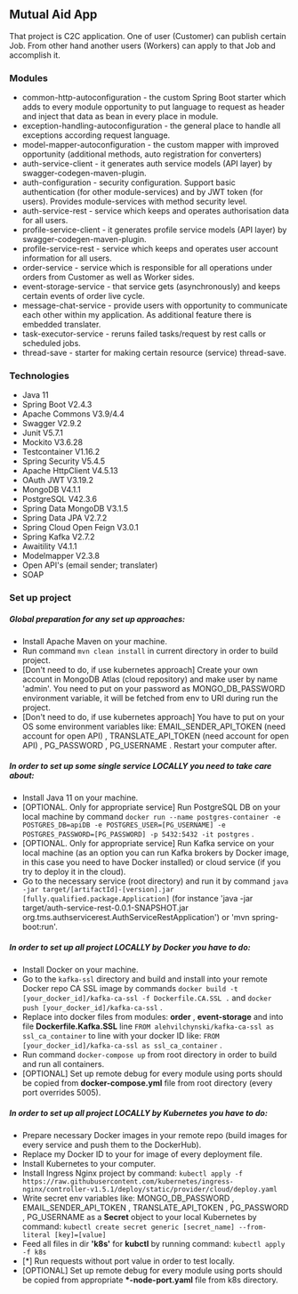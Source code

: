 ## Mutual Aid App

That project is C2C application. One of user (Customer) can publish certain Job. From other hand another users (Workers) can apply to that Job and accomplish it. 

### Modules
* common-http-autoconfiguration - the custom Spring Boot starter which adds to every module opportunity to put language to request as header and inject that data as bean in every place in module.
* exception-handling-autoconfiguration - the general place to handle all exceptions according request language.
* model-mapper-autoconfiguration - the custom mapper with improved opportunity (additional methods, auto registration for converters)
* auth-service-client - it generates auth service models (API layer) by swagger-codegen-maven-plugin.
* auth-configuration - security configuration. Support basic authentication (for other module-services) and by JWT token (for users). Provides module-services with method security level. 
* auth-service-rest - service which keeps and operates authorisation data for all users.
* profile-service-client - it generates profile service models (API layer) by swagger-codegen-maven-plugin.
* profile-service-rest - service which keeps and operates user account information for all users.
* order-service - service which is responsible for all operations under orders from Customer as well as Worker sides.
* event-storage-service - that service gets (asynchronously) and keeps certain events of order live cycle.
* message-chat-service - provide users with opportunity to communicate each other within my application. As additional feature there is embedded translater.
* task-executor-service - reruns failed tasks/request by rest calls or scheduled jobs.
* thread-save - starter for making certain resource (service) thread-save. 

### Technologies
* Java 11
* Spring Boot V2.4.3
* Apache Commons V3.9/4.4
* Swagger V2.9.2
* Junit V5.7.1
* Mockito V3.6.28
* Testcontainer V1.16.2
* Spring Security V5.4.5
* Apache HttpClient V4.5.13
* OAuth JWT V3.19.2
* MongoDB V4.1.1
* PostgreSQL V42.3.6
* Spring Data MongoDB V3.1.5
* Spring Data JPA V2.7.2
* Spring Cloud Open Feign V3.0.1
* Spring Kafka V2.7.2
* Awaitility V4.1.1
* Modelmapper V2.3.8
* Open API's (email sender; translater)
* SOAP

### Set up project

##### Global preparation for any set up approaches:
* Install Apache Maven on your machine.
* Run command `mvn clean install` in current directory in order to build project.
* [Don't need to do, if use kubernetes approach] Create your own account in MongoDB Atlas (cloud repository) and make user by name 'admin'. You need to put on your password as MONGO_DB_PASSWORD environment variable, it will be fetched from env to URI during run the project.
* [Don't need to do, if use kubernetes approach] You have to put on your OS some environment variables like: EMAIL_SENDER_API_TOKEN (need account for open API) , TRANSLATE_API_TOKEN (need account for open API) , PG_PASSWORD , PG_USERNAME . Restart your computer after.

##### In order to set up _some single service_ LOCALLY you need to take care about:
* Install Java 11 on your machine.
* [OPTIONAL. Only for appropriate service] Run PostgreSQL DB on your local machine by command `docker run --name postgres-container -e POSTGRES_DB=apiDB -e POSTGRES_USER=[PG_USERNAME] -e POSTGRES_PASSWORD=[PG_PASSWORD] -p 5432:5432 -it postgres` .
* [OPTIONAL. Only for appropriate service] Run Kafka service on your local machine (as an option you can run Kafka brokers by Docker image, in this case you need to have Docker installed) or cloud service (if you try to deploy it in the cloud).
* Go to the necessary service (root directory) and run it by command `java -jar target/[artifactId]-[version].jar [fully.qualified.package.Application]` (for instance 'java -jar target/auth-service-rest-0.0.1-SNAPSHOT.jar org.tms.authservicerest.AuthServiceRestApplication') or 'mvn spring-boot:run'.

##### In order to set up _all project_ LOCALLY by _Docker_ you have to do:
* Install Docker on your machine.
* Go to the `kafka-ssl` directory and build and install into your remote Docker repo CA SSL image by commands `docker build -t [your_docker_id]/kafka-ca-ssl -f Dockerfile.CA.SSL .` and `docker push [your_docker_id]/kafka-ca-ssl` . 
* Replace into docker files from modules: **order** , **event-storage** and into file **Dockerfile.Kafka.SSL** line `FROM alehvilchynski/kafka-ca-ssl as ssl_ca_container` to line with your docker ID like: `FROM [your_docker_id]/kafka-ca-ssl as ssl_ca_container` .
* Run command `docker-compose up` from root directory in order to build and run all containers.
* [OPTIONAL] Set up remote debug for every module using ports should be copied from **docker-compose.yml** file from root directory (every port overrides 5005). 

##### In order to set up _all project_ LOCALLY by _Kubernetes_ you have to do:
* Prepare necessary Docker images in your remote repo (build images for every service and push them to the DockerHub).
* Replace my Docker ID to your for image of every deployment file.
* Install Kubernetes to your computer.
* Install Ingress Nginx project by command:
  `kubectl apply -f https://raw.githubusercontent.com/kubernetes/ingress-nginx/controller-v1.5.1/deploy/static/provider/cloud/deploy.yaml`
* Write secret env variables like: MONGO_DB_PASSWORD , EMAIL_SENDER_API_TOKEN , TRANSLATE_API_TOKEN , PG_PASSWORD , PG_USERNAME as a **Secret** object to your local Kubernetes by command:
  `kubectl create secret generic [secret_name] --from-literal [key]=[value]`
* Feed all files in dir **'k8s'** for **kubctl** by running command:
  `kubectl apply -f k8s`
* [*] Run requests without port value in order to test locally.
* [OPTIONAL] Set up remote debug for every module using ports should be copied from appropriate **\*-node-port.yaml** file from k8s directory.